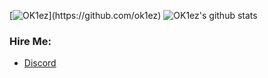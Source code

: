 
[![OK1ez](https://readme-typing-svg.herokuapp.com?font=Fira+Code&weight=700&pause=1000&color=ED3F84&width=435&lines=Hey%2C+I'm+OK1ez!)](https://github.com/ok1ez)
![OK1ez's github stats](https://github-readme-stats.vercel.app/api?username=ok1ez&count_private=true&theme=radical&hide_border=true)

### Hire Me: 
* [Discord](https://discord.gg/RJcAVUNt38)

